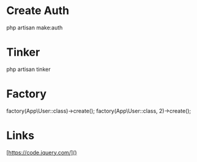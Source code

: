 #

# Create Auth

php artisan make:auth

# Tinker

php artisan tinker

# Factory

factory(App\User::class)->create();
factory(App\User::class, 2)->create();

# Links

[https://code.jquery.com/]()
